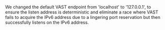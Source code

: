 We changed the default VAST endpoint from 'localhost'
to '127.0.0.1', to ensure the listen address is deterministic
and eliminate a race where VAST fails to acquire the IPv6
address due to a lingering port reservation but then successfully
listens on the IPv6 address.
